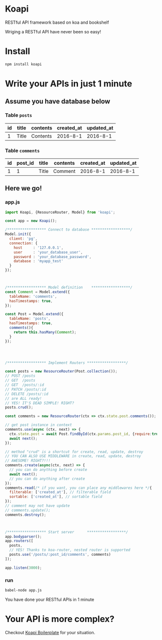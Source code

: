 # Koapi

RESTful API framework based on koa and bookshelf

Wriging a RESTful API have never been so easy!

# Install
```bash
npm install koapi
```

# Write your APIs in just 1 minute

## Assume you have database below

### Table `posts`
| id | title | contents | created_at | updated_at |
|----|-------|----------|------------|------------|
| 1  | Title | Contents | 2016-8-1   | 2016-8-1   |

### Table `comments`

| id | post_id | title | contents | created_at | updated_at |
|----|---------|-------|----------|------------|------------|
| 1  | 1       | Title | Comment  | 2016-8-1   | 2016-8-1   |

## Here we go!
### app.js
```js
import Koapi, {ResourceRouter, Model} from 'koapi';

const app = new Koapi();

/****************** Connect to database ******************/
Model.init({
  client: 'pg',
  connection: {
    host     : '127.0.0.1',
    user     : 'your_database_user',
    password : 'your_database_password',
    database : 'myapp_test'
  }
});



/****************** Model definition    ******************/
const Comment = Model.extend({
  tableName: 'comments',
  hasTimestamps: true,
});

const Post = Model.extend({
  tableName: 'posts',
  hasTimestamps: true,
  comments(){
    return this.hasMany(Comment);
  }
});




/****************** Implement Routers ******************/

const posts = new ResourceRouter(Post.collection());
// POST /posts
// GET  /posts
// GET  /posts/:id
// PATCH /posts/:id
// DELETE /posts/:id
// are ALL ready!
// YES! IT'S DEAD SIMPLE! RIGHT?
posts.crud();

const comments = new ResourceRouter(ctx => ctx.state.post.comments());

// get post instance in context
comments.use(async (ctx, next) => {
  ctx.state.post = await Post.findById(ctx.params.post_id, {require:true});
  await next();
});

// method "crud" is a shortcut for create, read, update, destroy
// YOU CAN ALSO USE MIDDLEWARE in create, read, update, destroy
// AWESOME! RIGHT?!!!
comments.create(async(ctx, next) => {
  // you can do anything before create
  await next();
  // you can do anything after create
});
comments.read(/* if you want, you can place any middlewares here */{
  filterable: ['created_at'], // filterable field
  sortable: ['created_at'], // sortable field
});
// comment may not have update
// comments.update();
comments.destroy();



/****************** Start server      ******************/
app.bodyparser();
app.routers([
  posts,
  // YES! Thanks to koa-router, nested router is supported
  posts.use('/posts/:post_id/comments', comments)
]);

app.listen(3000);
```

### run
```bash
babel-node app.js
```

You have done your RESTful APIs in 1 minute

# Your API is more complex?

Checkout [Koapi Boilerplate](https://github.com/koapi/koapi-boilerplate) for your situation.
